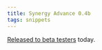 ```yaml
---
title: Synergy Advance 0.4b
tags: snippets
---
```


[Released to beta testers](http://www.wincent.com/a/news/archives/2006/03/synergy_advance_4.php) today.
